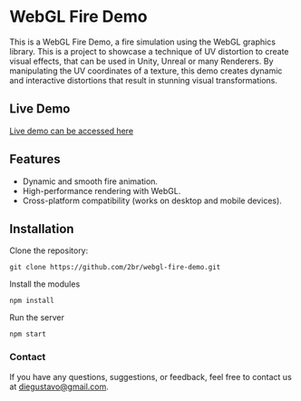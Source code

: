 # WebGL Fire Demo
This is a WebGL Fire Demo, a fire simulation using the WebGL graphics library. This is a project to showcase a technique of UV distortion to create visual effects, that can be used in Unity, Unreal or many Renderers. By manipulating the UV coordinates of a texture, this demo creates dynamic and interactive distortions that result in stunning visual transformations.

## Live Demo
[Live demo can be accessed here](https://webgl-fire-demo-qfp7.vercel.app/)
## Features
- Dynamic and smooth fire animation.
- High-performance rendering with WebGL.
- Cross-platform compatibility (works on desktop and mobile devices).


## Installation
Clone the repository:
```
git clone https://github.com/2br/webgl-fire-demo.git
```

Install the modules
```
npm install
```
Run the server
```
npm start
```

### Contact
If you have any questions, suggestions, or feedback, feel free to contact us at diegustavo@gmail.com.